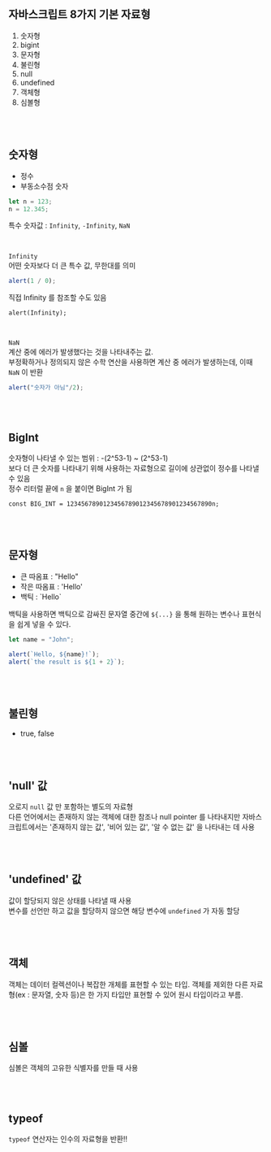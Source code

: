 ## 자바스크립트 8가지 기본 자료형
1. 숫자형
2. bigint
3. 문자형
4. 불린형
5. null
6. undefined
7. 객체형
8. 심볼형

<br></br>

## 숫자형
- 정수
- 부동소수점 숫자

```javascript
let n = 123;
n = 12.345;
```

특수 숫자값 : ```Infinity```, ```-Infinity```, ```NaN```

<br>

```Infinity```<br>
어떤 숫자보다 더 큰 특수 값, 무한대를 의미
```javascript
alert(1 / 0);
```

직접 Infinity 를 참조할 수도 있음
```
alert(Infinity);
```
<br>

```NaN```<br>
계산 중에 에러가 발생했다는 것을 나타내주는 값.<br>
부정확하거나 정의되지 않은 수학 연산을 사용하면 계산 중 에러가 발생하는데, 이때 ```NaN``` 이 반환
```javascript
alert("숫자가 아님"/2);
```

<br></br>

## BigInt
숫자형이 나타낼 수 있는 범위 : -(2^53-1) ~ (2^53-1)<br>
보다 더 큰 숫자를 나타내기 위해 사용하는 자료형으로 길이에 상관없이 정수를 나타낼 수 있음<br>
정수 리터럴 끝에 ```n``` 을 붙이면 BigInt 가 됨
```
const BIG_INT = 1234567890123456789012345678901234567890n;
```

<br></br>

## 문자형
- 큰 따옴표 : "Hello"
- 작은 따옴표 : 'Hello'
- 백틱 : \`Hello`

백틱을 사용하면 백틱으로 감싸진 문자열 중간에 ```${...}``` 을 통해 원하는 변수나 표현식을 쉽게 넣을 수 있다.
```javascript
let name = "John";

alert(`Hello, ${name}!`);
alert(`the result is ${1 + 2}`);
```

<br></br>

## 불린형
- true, false

<br></br>

## 'null' 값
오로지 ```null``` 값 만 포함하는 별도의 자료형<br>
다른 언어에서는 존재하지 않는 객체에 대한 참조나 null pointer 를 나타내지만 자바스크립트에서는 '존재하지 않는 값', '비어 있는 값', '알 수 없는 값' 을 나타내는 데 사용

<br></br>

## 'undefined' 값
값이 할당되지 않은 상태를 나타낼 때 사용<br>
변수를 선언만 하고 값을 할당하지 않으면 해당 변수에 ```undefined``` 가 자동 할당


<br></br>

## 객체
객체는 데이터 컬렉션이나 복잡한 개체를 표현할 수 있는 타입. 객체를 제외한 다른 자료형(ex : 문자열, 숫자 등)은 한 가지 타입만 표현할 수 있어 원시 타입이라고 부름.

<br></br>

## 심볼
심볼은 객체의 고유한 식별자를 만들 때 사용

<br><br/>

## typeof 
```typeof``` 연산자는 인수의 자료형을 반환!!